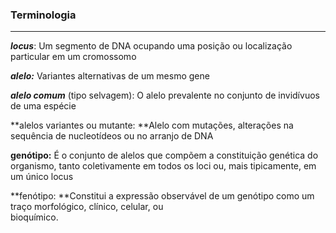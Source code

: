 ### Terminologia

---

_**locus**_: Um segmento de DNA ocupando uma posição ou localização particular em um cromossomo

_**alelo:**_ Variantes alternativas de um mesmo gene

_**alelo comum**_ \(tipo selvagem\): O alelo prevalente no conjunto de invidívuos de uma espécie

**alelos variantes ou mutante: **Alelo com mutações, alterações na sequência de nucleotídeos ou no arranjo de DNA

**genótipo:** É o conjunto de alelos que compõem a constituição genética do organismo, tanto coletivamente em todos os loci ou, mais tipicamente, em um único locus

**fenótipo: **Constitui a expressão observável de um genótipo como um traço morfológico, clínico, celular, ou  
 bioquímico.

